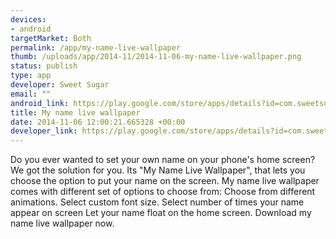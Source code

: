 ```yaml
--- 
devices: 
- android
targetMarket: Both
permalink: /app/my-name-live-wallpaper
thumb: /uploads/app/2014-11/2014-11-06-my-name-live-wallpaper.png
status: publish
type: app
developer: Sweet Sugar
email: ""
android_link: https://play.google.com/store/apps/details?id=com.sweetsugar.mynamelivewallpaper
title: My name live wallpaper
date: 2014-11-06 12:00:21.665328 +00:00
developer_link: https://play.google.com/store/apps/details?id=com.sweetsugar.mynamelivewallpaper
---
```


Do you ever wanted to set your own name on your phone's home screen?
We got the solution for you.
Its "My Name Live Wallpaper", that lets you choose the option to put your name on the screen.
My name live wallpaper comes with different set of options to choose from:
Choose from different animations.
Select custom font size.
Select number of times your name appear on screen
Let your name float on the home screen.
Download my name live wallpaper now.
